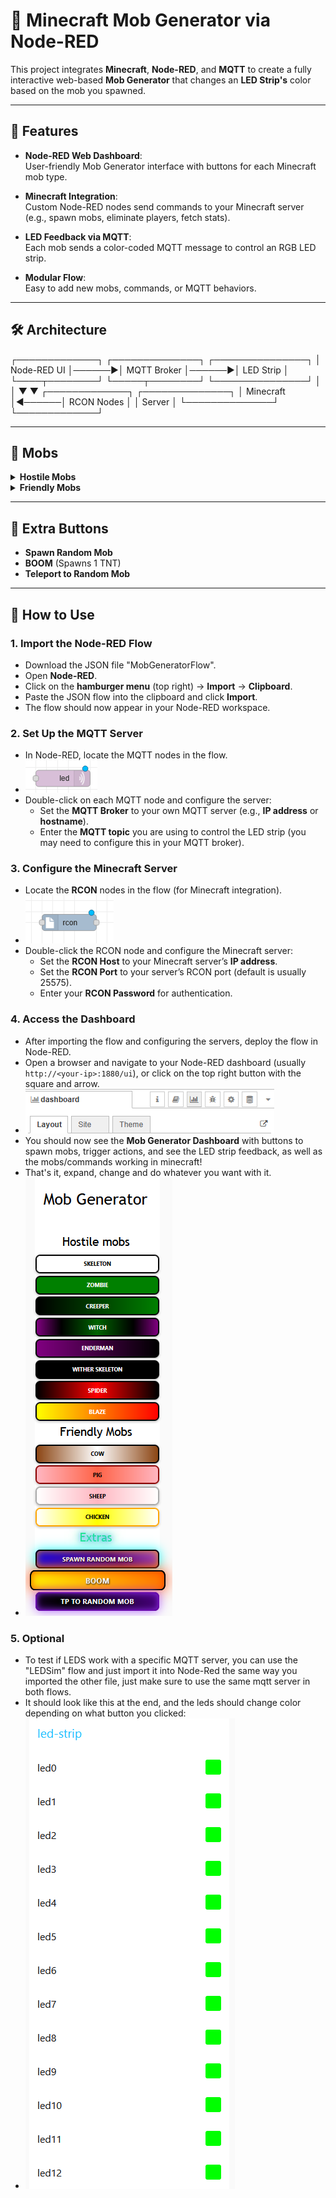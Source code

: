 # 🧱 Minecraft Mob Generator via Node-RED
This project integrates **Minecraft**, **Node-RED**, and **MQTT** to create a fully interactive web-based **Mob Generator** that changes an **LED Strip's** color based on the mob you spawned.

---

## 🚀 Features

- **Node-RED Web Dashboard**:  
  User-friendly Mob Generator interface with buttons for each Minecraft mob type.

- **Minecraft Integration**:  
  Custom Node-RED nodes send commands to your Minecraft server (e.g., spawn mobs, eliminate players, fetch stats).

- **LED Feedback via MQTT**:  
  Each mob sends a color-coded MQTT message to control an RGB LED strip.

- **Modular Flow**:  
  Easy to add new mobs, commands, or MQTT behaviors.

---

## 🛠️ Architecture

┌─────────────┐       ┌──────────────┐       ┌───────────────┐
│ Node-RED UI │──────▶│  MQTT Broker │──────▶│  LED Strip    │
└────┬────────┘       └─────┬────────┘       └───────────────┘
     │                      │
     ▼                      ▼
┌─────────────┐       ┌──────────────┐
│ Minecraft   │◀──────│ RCON Nodes   │
│ Server      │       └──────────────┘
└─────────────┘

---

## 👾 Mobs

<details>
  <summary><strong>Hostile Mobs</strong></summary>
  
  - Blaze  
  - Creeper  
  - Zombie  
  - Skeleton  
  - Wither Skeleton  
  - Spider  
  - Witch  
  - Enderman

</details>

<details>
  <summary><strong>Friendly Mobs</strong></summary>
  
  - Cow  
  - Chicken  
  - Pig  
  - Sheep
  
</details>

---

## 🎉 Extra Buttons

- **Spawn Random Mob**  
- **BOOM** (Spawns 1 TNT)  
- **Teleport to Random Mob**

---

## 📝 How to Use

### 1. Import the Node-RED Flow
- Download the JSON file "MobGeneratorFlow".
- Open **Node-RED**.
- Click on the **hamburger menu** (top right) → **Import** → **Clipboard**.
- Paste the JSON flow into the clipboard and click **Import**.
- The flow should now appear in your Node-RED workspace.

### 2. Set Up the MQTT Server
- In Node-RED, locate the MQTT nodes in the flow.
-  ![mqtt node](https://github.com/RemmyDev/Mob-Generator/blob/main/Images/Screenshot%202025-05-14%20142115.png?raw=true)
- Double-click on each MQTT node and configure the server:
  - Set the **MQTT Broker** to your own MQTT server (e.g., **IP address** or **hostname**).
  - Enter the **MQTT topic** you are using to control the LED strip (you may need to configure this in your MQTT broker).

### 3. Configure the Minecraft Server
- Locate the **RCON** nodes in the flow (for Minecraft integration).
-  ![rcon node](https://github.com/RemmyDev/Mob-Generator/blob/main/Images/Screenshot%202025-05-14%20142108.png?raw=true)
- Double-click the RCON node and configure the Minecraft server:
  - Set the **RCON Host** to your Minecraft server’s **IP address**.
  - Set the **RCON Port** to your server’s RCON port (default is usually 25575).
  - Enter your **RCON Password** for authentication.

### 4. Access the Dashboard
- After importing the flow and configuring the servers, deploy the flow in Node-RED.
- Open a browser and navigate to your Node-RED dashboard (usually `http://<your-ip>:1880/ui`), or click on the top right button with the square and arrow.
-  ![dashboard button](https://github.com/RemmyDev/Mob-Generator/blob/main/Images/Screenshot%202025-05-14%20142057.png?raw=true)
- You should now see the **Mob Generator Dashboard** with buttons to spawn mobs, trigger actions, and see the LED strip feedback, as well as the mobs/commands working in minecraft!
- That's it, expand, change and do whatever you want with it.
- ![mob gen](https://github.com/RemmyDev/Mob-Generator/blob/main/Images/Screenshot%202025-05-20%20084637.png?raw=true)

### 5. Optional
- To test if LEDS work with a specific MQTT server, you can use the "LEDSim" flow and just import it into Node-Red the same way you imported the other file, just make sure to use the same mqtt server in both flows.
- It should look like this at the end, and the leds should change color depending on what button you clicked:
- ![led sim](https://github.com/RemmyDev/Mob-Generator/blob/main/Images/Screenshot%202025-05-20%20084619.png?raw=true)
